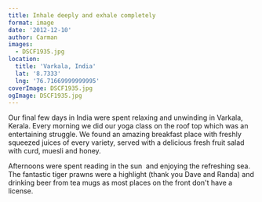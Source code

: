 ```yaml
---
title: Inhale deeply and exhale completely
format: image
date: '2012-12-10'
author: Carman
images:
  - DSCF1935.jpg
location:
  title: 'Varkala, India'
  lat: '8.7333'
  lng: '76.71669999999995'
coverImage: DSCF1935.jpg
ogImage: DSCF1935.jpg
---
```

Our final few days in India were spent relaxing and unwinding in Varkala, Kerala. Every morning we did our yoga class on the roof top which was an entertaining struggle. We found an amazing breakfast place with freshly squeezed juices of every variety, served with a delicious fresh fruit salad with curd, muesli and honey.

Afternoons were spent reading in the sun  and enjoying the refreshing sea. The fantastic tiger prawns were a highlight (thank you Dave and Randa) and drinking beer from tea mugs as most places on the front don't have a license.

